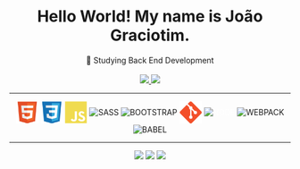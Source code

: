 <h1 align="center">
    Hello World! My name is João Graciotim.
</h1>


<div style="display: inline_block" align="center">
    🌱 Studying Back End Development
</div>

<br>


<div align="center">
    <a href="https://github.com/duribeiro">
        <img height="150em"
            src="https://github-readme-stats.vercel.app/api?username=devgraciotim&count_private=true&include_all_commits=true&show_icons=true&theme=dracula&hide_border=false&show_owner=true" />
        <img height="150em"
            src="https://github-readme-stats.vercel.app/api/top-langs/?username=devgraciotim&theme=dracula&hide_border=false&&layout=compact" />
    </a>
</div>

<hr>


<div style="display: inline_block" align="center">
    <img align="center" alt="HTML" width="40"
        src="https://raw.githubusercontent.com/devicons/devicon/master/icons/html5/html5-original.svg">
    <img align="center" alt="CSS" width="40"
        src="https://raw.githubusercontent.com/devicons/devicon/master/icons/css3/css3-original.svg">
    <img align="center" alt="JS" width="40"
        src="https://raw.githubusercontent.com/devicons/devicon/master/icons/javascript/javascript-plain.svg">
    <img align="center" alt="SASS" width="40"
        src="https://cdn.jsdelivr.net/gh/devicons/devicon/icons/sass/sass-original.svg">
    <img align="center" alt="BOOTSTRAP" width="40"
        src="https://cdn.jsdelivr.net/gh/devicons/devicon/icons/bootstrap/bootstrap-original.svg">
    <img align="center" alt="GIT" width="40"
        src="https://raw.githubusercontent.com/devicons/devicon/master/icons/git/git-original.svg">    
    <img align="center" alt="NODE" width="40" style="color: white;"
        src="https://camo.githubusercontent.com/2cde166000bd4271614ef8c0a7e435af8a087c05f4d5a36f1945663d363bd463/68747470733a2f2f63646e2e6a7364656c6976722e6e65742f67682f64657669636f6e732f64657669636f6e2f69636f6e732f6e6f64656a732f6e6f64656a732d6f726967696e616c2e737667"> 
    <img align="center" alt="WEBPACK" width="40"
        src="https://cdn.jsdelivr.net/gh/devicons/devicon/icons/webpack/webpack-original.svg">   
    <img align="center" alt="BABEL" width="40"
        src="https://cdn.jsdelivr.net/gh/devicons/devicon/icons/babel/babel-original.svg"> 
</div>
<hr>

<div style="display: inline_block" align="center">
    <a href="https://www.instagram.com/joao_graciotim/" target="_blank"><img
            src="https://img.shields.io/badge/-Instagram-%23E4405F?style=for-the-badge&logo=instagram&logoColor=white"
            target="_blank"></a>
    <a href="mailto:joaograciotim.profissional@gmail.com"><img
            src="https://img.shields.io/badge/-Gmail-%23333?style=for-the-badge&logo=gmail&logoColor=white"
            target="_blank"></a>
    <a href="https://www.linkedin.com/in/joaograciotim/" target="_blank"><img
            src="https://img.shields.io/badge/-LinkedIn-%230077B5?style=for-the-badge&logo=linkedin&logoColor=white"
            target="_blank"></a>
</div>
